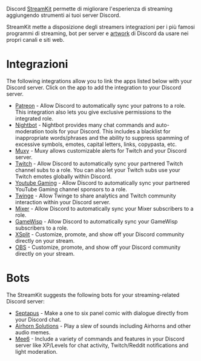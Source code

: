 <!-- TITLE: [IT] Discord StreamKit -->

Discord [StreamKit](https://discordapp.com/streamkit) permette di migliorare l'esperienza di streaming aggiungendo strumenti ai tuoi server Discord. 

StreamKit mette a disposizione degli streamers integrazioni per i più famosi programmi di streaming, bot per server e [artwork](https://cdn.discordapp.com/streamkit.zip) di Discord da usare nei propri canali e siti web.
# Integrazioni
The following integrations allow you to link the apps listed below with your Discord server. Click on the app to add the integration to your Discord server.

* [Patreon](https://patreon.zendesk.com/hc/en-us/articles/213552323-How-do-I-set-up-Discord-rewards-?utm_medium=partnerships&utm_source=zendesk&utm_campaign=discord0913) - Allow Discord to automatically sync your patrons to a role. This integration also lets you give exclusive permissions to the integrated role.
* [Nightbot](https://beta.nightbot.tv/integrations) - Nightbot provides many chat commands and auto-moderation tools for your Discord. This includes a blacklist for inappropriate words/phrases and the ability to suppress spamming of excessive symbols, emotes, capital letters, links, copypasta, etc. 
* [Muxy](http://u.muxy.io/dashboard/connections) - Muxy allows customizable alerts for Twitch and your Discord server.
* [Twitch](https://support.discordapp.com/hc/en-us/articles/212112068-Twitch-Integration-FAQ) - Allow Discord to automatically sync your partnered Twitch channel subs to a role. You can also let your Twitch subs use your Twitch emotes globally within Discord. 
* [Youtube Gaming](https://support.discordapp.com/hc/en-us/articles/215162978-Youtube-Gaming-Integration-FAQ) - Allow Discord to automatically sync your partnered YouTube Gaming channel sponsors to a role. 
* [Twinge](http://www.twinge.tv/sys/discord) - Allow Twinge to share analytics and Twitch community interaction within your Discord server. 
* [Mixer](https://watchbeam.zendesk.com/hc/en-us/articles/211272063-Discord-Chat) - Allow Discord to automatically sync your Mixer subscribers to a role. 
* [GameWisp](https://gamewisp.zendesk.com/hc/en-us/articles/222644768) - Allow Discord to automatically sync your GameWisp subscribers to a role.
* [XSplit](https://streamkit.discordapp.com/overlay) - Customize, promote, and show off your Discord community directly on your stream. 
* [OBS](https://streamkit.discordapp.com/overlay) - Customize, promote, and show off your Discord community directly on your stream.

# Bots
The StreamKit suggests the following bots for your streaming-related Discord server:
* [Septapus](http://septapus.com/) - Make a one to six panel comic with dialogue directly from your Discord chat.
* [Airhorn Solutions](https://airhorn.solutions/) - Play a slew of sounds including Airhorns and other audio memes.
* [Mee6](http://mee6.xyz/) - Include a variety of commands and features in your Discord server like XP/Levels for chat activity, Twitch/Reddit notifications and light moderation.